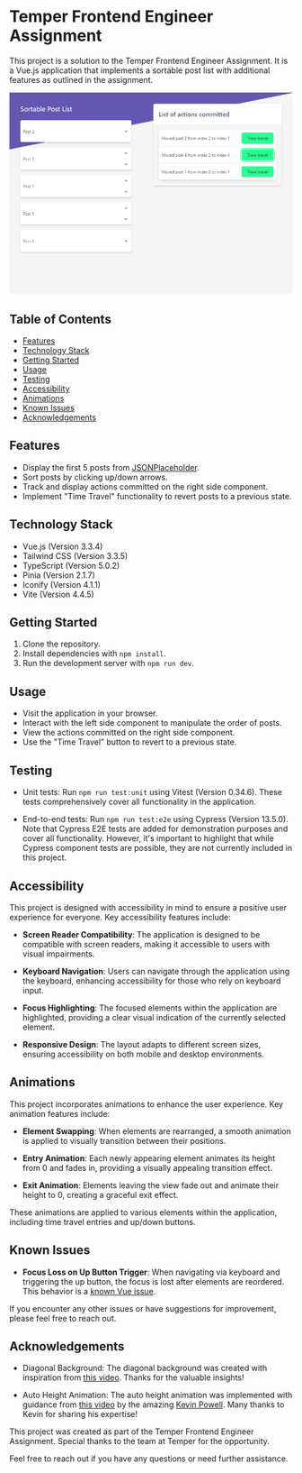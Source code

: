 # Temper Frontend Engineer Assignment

This project is a solution to the Temper Frontend Engineer Assignment. It is a Vue.js application that implements a sortable post list with additional features as outlined in the assignment.

![](/images/screenshot.png)

## Table of Contents

- [Features](#features)
- [Technology Stack](#technology-stack)
- [Getting Started](#getting-started)
- [Usage](#usage)
- [Testing](#testing)
- [Accessibility](#accessibility)
- [Animations](#animations)
- [Known Issues](#known-issues)
- [Acknowledgements](#acknowledgements)

## Features

- Display the first 5 posts from [JSONPlaceholder](https://jsonplaceholder.typicode.com/posts).
- Sort posts by clicking up/down arrows.
- Track and display actions committed on the right side component.
- Implement "Time Travel" functionality to revert posts to a previous state.

## Technology Stack

- Vue.js (Version 3.3.4)
- Tailwind CSS (Version 3.3.5)
- TypeScript (Version 5.0.2)
- Pinia (Version 2.1.7)
- Iconify (Version 4.1.1)
- Vite (Version 4.4.5)

## Getting Started

1. Clone the repository.
2. Install dependencies with `npm install`.
3. Run the development server with `npm run dev`.

## Usage

- Visit the application in your browser.
- Interact with the left side component to manipulate the order of posts.
- View the actions committed on the right side component.
- Use the "Time Travel" button to revert to a previous state.

## Testing

- Unit tests: Run `npm run test:unit` using Vitest (Version 0.34.6). These tests comprehensively cover all functionality in the application.

- End-to-end tests: Run `npm run test:e2e` using Cypress (Version 13.5.0). Note that Cypress E2E tests are added for demonstration purposes and cover all functionality. However, it's important to highlight that while Cypress component tests are possible, they are not currently included in this project.

## Accessibility

This project is designed with accessibility in mind to ensure a positive user experience for everyone. Key accessibility features include:

- **Screen Reader Compatibility**: The application is designed to be compatible with screen readers, making it accessible to users with visual impairments.

- **Keyboard Navigation**: Users can navigate through the application using the keyboard, enhancing accessibility for those who rely on keyboard input.

- **Focus Highlighting**: The focused elements within the application are highlighted, providing a clear visual indication of the currently selected element.

- **Responsive Design**: The layout adapts to different screen sizes, ensuring accessibility on both mobile and desktop environments.

## Animations

This project incorporates animations to enhance the user experience. Key animation features include:

- **Element Swapping**: When elements are rearranged, a smooth animation is applied to visually transition between their positions.

- **Entry Animation**: Each newly appearing element animates its height from 0 and fades in, providing a visually appealing transition effect.

- **Exit Animation**: Elements leaving the view fade out and animate their height to 0, creating a graceful exit effect.

These animations are applied to various elements within the application, including time travel entries and up/down buttons.

## Known Issues

- **Focus Loss on Up Button Trigger**: When navigating via keyboard and triggering the up button, the focus is lost after elements are reordered. This behavior is a [known Vue issue](https://github.com/vuejs/vue/issues/6929).

If you encounter any other issues or have suggestions for improvement, please feel free to reach out.

## Acknowledgements

- Diagonal Background: The diagonal background was created with inspiration from [this video](https://www.youtube.com/watch?v=uPiDzFBhvqk). Thanks for the valuable insights!

- Auto Height Animation: The auto height animation was implemented with guidance from [this video](https://www.youtube.com/watch?v=B_n4YONte5A) by the amazing [Kevin Powell](https://www.youtube.com/@KevinPowell). Many thanks to Kevin for sharing his expertise!

This project was created as part of the Temper Frontend Engineer Assignment. Special thanks to the team at Temper for the opportunity.

Feel free to reach out if you have any questions or need further assistance.
